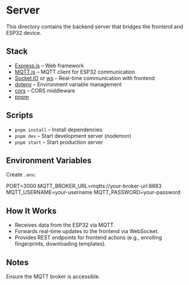 # Server

This directory contains the backend server that bridges the frontend and ESP32 device.

## Stack
- [Express.js](https://expressjs.com) – Web framework
- [MQTT.js](https://www.npmjs.com/package/mqtt) – MQTT client for ESP32 communication
- [Socket.IO](https://socket.io) or [ws](https://www.npmjs.com/package/ws) – Real-time communication with frontend
- [dotenv](https://www.npmjs.com/package/dotenv) – Environment variable management
- [cors](https://www.npmjs.com/package/cors) – CORS middleware
- [pnpm](https://pnpm.io)

## Scripts
- `pnpm install` – Install dependencies
- `pnpm dev` – Start development server (nodemon)
- `pnpm start` – Start production server

## Environment Variables
Create `.env`:

PORT=3000
MQTT_BROKER_URL=mqtts://your-broker-url:8883
MQTT_USERNAME=your-username
MQTT_PASSWORD=your-password


## How It Works
- Receives data from the ESP32 via MQTT.
- Forwards real-time updates to the frontend via WebSocket.
- Provides REST endpoints for frontend actions (e.g., enrolling fingerprints, downloading templates).

## Notes
Ensure the MQTT broker is accessible.
